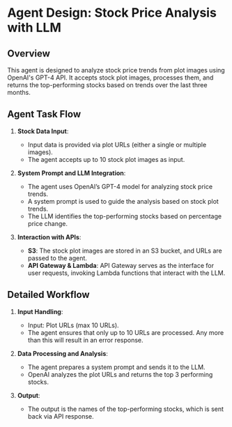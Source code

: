 # Agent Design: Stock Price Analysis with LLM

## Overview

This agent is designed to analyze stock price trends from plot images using OpenAI's GPT-4 API. It accepts stock plot images, processes them, and returns the top-performing stocks based on trends over the last three months.

## Agent Task Flow

1. **Stock Data Input**:
   - Input data is provided via plot URLs (either a single or multiple images).
   - The agent accepts up to 10 stock plot images as input.

2. **System Prompt and LLM Integration**:
   - The agent uses OpenAI’s GPT-4 model for analyzing stock price trends.
   - A system prompt is used to guide the analysis based on stock plot trends.
   - The LLM identifies the top-performing stocks based on percentage price change.

3. **Interaction with APIs**:
   - **S3**: The stock plot images are stored in an S3 bucket, and URLs are passed to the agent.
   - **API Gateway & Lambda**: API Gateway serves as the interface for user requests, invoking Lambda functions that interact with the LLM.

## Detailed Workflow

1. **Input Handling**:
   - Input: Plot URLs (max 10 URLs).
   - The agent ensures that only up to 10 URLs are processed. Any more than this will result in an error response.

2. **Data Processing and Analysis**:
   - The agent prepares a system prompt and sends it to the LLM.
   - OpenAI analyzes the plot URLs and returns the top 3 performing stocks.

3. **Output**:
   - The output is the names of the top-performing stocks, which is sent back via API response.